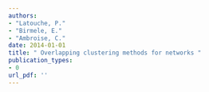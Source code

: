 ```yaml
---
authors: 
- "Latouche, P."
- "Birmele, E."
- "Ambroise, C."
date: 2014-01-01
title: " Overlapping clustering methods for networks "
publication_types:
- 0
url_pdf: ''
---
```


